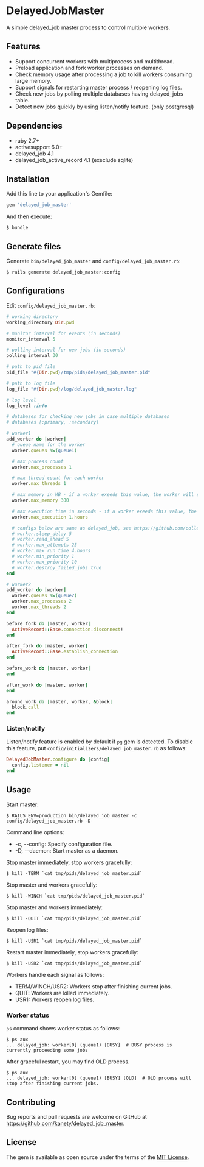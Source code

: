 # DelayedJobMaster

A simple delayed_job master process to control multiple workers.

## Features

* Support concurrent workers with multiprocess and multithread.
* Preload application and fork worker processes on demand.
* Check memory usage after processing a job to kill workers consuming large memory.
* Support signals for restarting master process / reopening log files.
* Check new jobs by polling multiple databases having delayed_jobs table.
* Detect new jobs quickly by using listen/notify feature. (only postgresql)

## Dependencies

* ruby 2.7+
* activesupport 6.0+
* delayed_job 4.1
* delayed_job_active_record 4.1 (execlude sqlite)

## Installation

Add this line to your application's Gemfile:

```ruby
gem 'delayed_job_master'
```

And then execute:

    $ bundle

## Generate files

Generate `bin/delayed_job_master` and `config/delayed_job_master.rb`:

    $ rails generate delayed_job_master:config

## Configurations

Edit `config/delayed_job_master.rb`:

```ruby
# working directory
working_directory Dir.pwd

# monitor interval for events (in seconds)
monitor_interval 5

# polling interval for new jobs (in seconds)
polling_interval 30

# path to pid file
pid_file "#{Dir.pwd}/tmp/pids/delayed_job_master.pid"

# path to log file
log_file "#{Dir.pwd}/log/delayed_job_master.log"

# log level
log_level :info

# databases for checking new jobs in case multiple databases
# databases [:primary, :secondary]

# worker1
add_worker do |worker|
  # queue name for the worker
  worker.queues %w(queue1)

  # max process count
  worker.max_processes 1

  # max thread count for each worker
  worker.max_threads 1

  # max memory in MB - if a worker exeeds this value, the worker will stop after finishing current jobs
  worker.max_memory 300

  # max execution time in seconds - if a worker exeeds this value, the worker will stop after finishing current jobs
  worker.max_execution 1.hours

  # configs below are same as delayed_job, see https://github.com/collectiveidea/delayed_job
  # worker.sleep_delay 5
  # worker.read_ahead 5
  # worker.max_attempts 25
  # worker.max_run_time 4.hours
  # worker.min_priority 1
  # worker.max_priority 10
  # worker.destroy_failed_jobs true
end

# worker2
add_worker do |worker|
  worker.queues %w(queue2)
  worker.max_processes 2
  worker.max_threads 2
end

before_fork do |master, worker|
  ActiveRecord::Base.connection.disconnect!
end

after_fork do |master, worker|
  ActiveRecord::Base.establish_connection
end

before_work do |master, worker|
end

after_work do |master, worker|
end

around_work do |master, worker, &block|
  block.call
end
```

### Listen/notify

Listen/notify feature is enabled by default if `pg` gem is detected.
To disable this feature, put `config/initializers/delayed_job_master.rb` as follows:

```ruby
DelayedJobMaster.configure do |config|
  config.listener = nil
end
```

## Usage

Start master:

    $ RAILS_ENV=production bin/delayed_job_master -c config/delayed_job_master.rb -D

Command line options:

* -c, --config: Specify configuration file.
* -D, --daemon: Start master as a daemon.

Stop master immediately, stop workers gracefully:

    $ kill -TERM `cat tmp/pids/delayed_job_master.pid`

Stop master and workers gracefully:

    $ kill -WINCH `cat tmp/pids/delayed_job_master.pid`

Stop master and workers immediately:

    $ kill -QUIT `cat tmp/pids/delayed_job_master.pid`

Reopen log files:

    $ kill -USR1 `cat tmp/pids/delayed_job_master.pid`

Restart master immediately, stop workers gracefully:

    $ kill -USR2 `cat tmp/pids/delayed_job_master.pid`

Workers handle each signal as follows:

* TERM/WINCH/USR2: Workers stop after finishing current jobs.
* QUIT: Workers are killed immediately.
* USR1: Workers reopen log files.

### Worker status

`ps` command shows worker status as follows:

```
$ ps aux
... delayed_job: worker[0] (queue1) [BUSY]  # BUSY process is currently proceeding some jobs
```

After graceful restart, you may find OLD process.

```
$ ps aux
... delayed_job: worker[0] (queue1) [BUSY] [OLD]  # OLD process will stop after finishing current jobs.
```

## Contributing

Bug reports and pull requests are welcome on GitHub at https://github.com/kanety/delayed_job_master.

## License

The gem is available as open source under the terms of the [MIT License](http://opensource.org/licenses/MIT).
